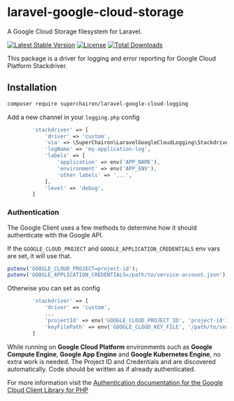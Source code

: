 # laravel-google-cloud-storage

A Google Cloud Storage filesystem for Laravel.

[![Latest Stable Version](https://poser.pugx.org/superchairon/laravel-google-cloud-logging/v/stable)](https://packagist.org/packages/superchairon/laravel-google-cloud-logging)
[![License](https://poser.pugx.org/superchairon/laravel-google-cloud-logging/license)](https://packagist.org/packages/superchairon/laravel-google-cloud-logging)
[![Total Downloads](https://poser.pugx.org/superchairon/laravel-google-cloud-logging/downloads)](https://packagist.org/packages/superchairon/laravel-google-cloud-logging)

This package is a driver for logging and error reporting for Google Cloud Platform Stackdriver.

## Installation

```bash
composer require superchairon/laravel-google-cloud-logging
```

Add a new channel in your `logging.php` config

```php
        'stackdriver' => [
            'driver' => 'custom',
            'via' => \SuperChairon\LaravelGoogleCloudLogging\StackdriverChannel::class,
            'logName' => 'my-application-log',
            'labels' => [
                'application' => env('APP_NAME'),
                'environment' => env('APP_ENV'),
                'other labels' => '...',
            ],
            'level' => 'debug',
        ]
```

### Authentication

The Google Client uses a few methods to determine how it should authenticate with the Google API.

If the `GOOGLE_CLOUD_PROJECT` and `GOOGLE_APPLICATION_CREDENTIALS` env vars are set, it will use that.
   ```php
   putenv('GOOGLE_CLOUD_PROJECT=project-id');
   putenv('GOOGLE_APPLICATION_CREDENTIALS=/path/to/service-account.json');
   ```
Otherwise you can set as config
```php
        'stackdriver' => [
            'driver' => 'custom',
            ...
            'projectId' => env('GOOGLE_CLOUD_PROJECT_ID', 'project-id'),
            'keyFilePath' => env('GOOGLE_CLOUD_KEY_FILE', '/path/to/service-account.json'),
        ]
```

While running on **Google Cloud Platform** environments such as **Google Compute Engine**, **Google App Engine** and **Google Kubernetes Engine**, no extra work is needed. The Project ID and Credentials and are discovered automatically. Code should be written as if already authenticated.

For more information visit the [Authentication documentation for the Google Cloud Client Library for PHP](https://github.com/googleapis/google-cloud-php/blob/master/AUTHENTICATION.md) 